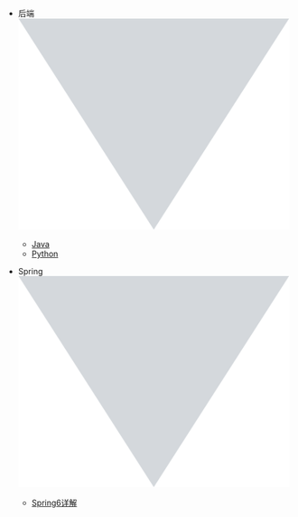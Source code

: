 <!-- markdownlint-disable first-line-h1 -->

- <span class="title">后端</span> <img src="_media/down.svg" class="nav-icon" />
  - [Java](/java/functional-design/用户操作日志设计与实现.md)
  - [Python](/python/Python.md)

- <span class="title">Spring</span> <img src="_media/down.svg" class="nav-icon" />
  - [Spring6详解](/spring/spring6/spring6-1.md)
